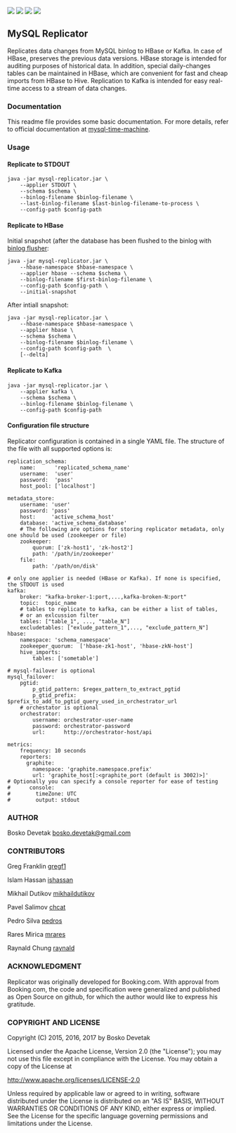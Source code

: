 [![][Build Status img]][Build Status]
[![][license img]][license]
[![][Maven Central img]][Maven Central]
[![][Javadocs img]][Javadocs]
## MySQL Replicator
Replicates data changes from MySQL binlog to HBase or Kafka. In case of HBase, preserves the previous data versions. HBase storage is intended for auditing purposes of historical data. In addition, special daily-changes tables can be maintained in HBase, which are convenient for fast and cheap imports from HBase to Hive. Replication to Kafka is intended for easy real-time access to a stream of data changes.

### Documentation
This readme file provides some basic documentation. For more details, refer to official documentation at [mysql-time-machine](https://mysql-time-machine.github.io/).

### Usage

#### Replicate to STDOUT
````
java -jar mysql-replicator.jar \
    --applier STDOUT \
    --schema $schema \
    --binlog-filename $binlog-filename \
    --last-binlog-filename $last-binlog-filename-to-process \
    --config-path $config-path
````

#### Replicate to HBase
Initial snapshot (after the database has been flushed to the binlog with [binlog flusher](https://github.com/mysql-time-machine/replicator/tree/master/binlog-flusher):
````
java -jar mysql-replicator.jar \
    --hbase-namespace $hbase-namespace \
    --applier hbase --schema $schema \
    --binlog-filename $first-binlog-filename \
    --config-path $config-path \
    --initial-snapshot
````
After intiall snapshot:
````
java -jar mysql-replicator.jar \
    --hbase-namespace $hbase-namespace \
    --applier hbase \
    --schema $schema \
    --binlog-filename $binlog-filename \
    --config-path $config-path  \
    [--delta]
````

#### Replicate to Kafka
````
java -jar mysql-replicator.jar \
    --applier kafka \
    --schema $schema \
    --binlog-filename $binlog-filename \
    --config-path $config-path
````

#### Configuration file structure
Replicator configuration is contained in a single YAML file. The structure of the file with all supported options is:
````
replication_schema:
    name:      'replicated_schema_name'
    username:  'user'
    password:  'pass'
    host_pool: ['localhost']

metadata_store:
    username: 'user'
    password: 'pass'
    host:     'active_schema_host'
    database: 'active_schema_database'
    # The following are options for storing replicator metadata, only one should be used (zookeeper or file)
    zookeeper:
        quorum: ['zk-host1', 'zk-host2']
        path: '/path/in/zookeeper'
    file:
        path: '/path/on/disk'

# only one applier is needed (HBase or Kafka). If none is specified, the STDOUT is used
kafka:
    broker: "kafka-broker-1:port,...,kafka-broken-N:port"
    topic:  topic_name
    # tables to replicate to kafka, can be either a list of tables,
    # or an exlcussion filter
    tables: ["table_1", ..., "table_N"]
    excludetables: ["exlude_pattern_1",..., "exclude_pattern_N"]
hbase:
    namespace: 'schema_namespace'
    zookeeper_quorum:  ['hbase-zk1-host', 'hbase-zkN-host']
    hive_imports:
        tables: ['sometable']

# mysql-failover is optional
mysql_failover:
    pgtid:
        p_gtid_pattern: $regex_pattern_to_extract_pgtid
        p_gtid_prefix: $prefix_to_add_to_pgtid_query_used_in_orchestrator_url
    # orchestator is optional
    orchestrator:
        username: orchestrator-user-name
        password: orchestrator-password
        url:      http://orchestrator-host/api

metrics:
    frequency: 10 seconds
    reporters:
      graphite:
        namespace: 'graphite.namespace.prefix'
        url: 'graphite_host[:<graphite_port (default is 3002)>]'
# Optionally you can specify a console reporter for ease of testing
#      console:
#        timeZone: UTC
#        output: stdout
````

### AUTHOR
Bosko Devetak <bosko.devetak@gmail.com>

### CONTRIBUTORS
Greg Franklin <a href="https://github.com/gregf1">gregf1</a>

Islam Hassan <a href="https://github.com/ishassan">ishassan</a>

Mikhail Dutikov <a href="https://github.com/mikhaildutikov">mikhaildutikov</a>

Pavel Salimov <a href="https://github.com/chcat">chcat</a>

Pedro Silva <a href="https://github.com/pedros">pedros</a>

Rares Mirica <a href="https://github.com/mrares">mrares</a>

Raynald Chung <a href="https://github.com/raynald">raynald</a>

### ACKNOWLEDGMENT
Replicator was originally developed for Booking.com. With approval from Booking.com, the code and specification were generalized and published as Open Source on github, for which the author would like to express his gratitude.

### COPYRIGHT AND LICENSE
Copyright (C) 2015, 2016, 2017 by Bosko Devetak

Licensed under the Apache License, Version 2.0 (the "License");
you may not use this file except in compliance with the License.
You may obtain a copy of the License at

   http://www.apache.org/licenses/LICENSE-2.0

Unless required by applicable law or agreed to in writing, software
distributed under the License is distributed on an "AS IS" BASIS,
WITHOUT WARRANTIES OR CONDITIONS OF ANY KIND, either express or implied.
See the License for the specific language governing permissions and
limitations under the License.

[Build Status]:https://travis-ci.org/mysql-time-machine/replicator
[Build Status img]:https://travis-ci.org/mysql-time-machine/replicator
[Maven Central]:https://maven-badges.herokuapp.com/maven-central/com.booking/mysql-replicator
[Maven Central img]:https://maven-badges.herokuapp.com/maven-central/com.booking/mysql-replicator/badge.svg
[license]:LICENSE
[license img]:https://img.shields.io/badge/license-Apache%202-blue.svg
[Javadocs]:http://javadoc.io/doc/com.booking/mysql-replicator
[Javadocs img]:http://javadoc.io/badge/com.booking/mysql-replicator.svg
